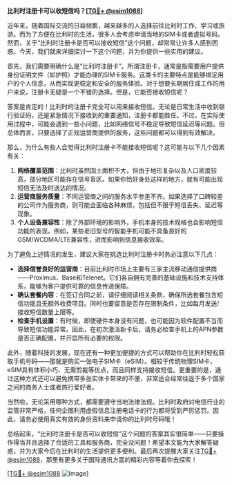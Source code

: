 **比利时注册卡可以收短信吗？[[TG💪+ @esim1088](https://t.me/s/esim1088)]**

近年来，随着国际交流的日益频繁，越来越多的人选择前往比利时工作、学习或旅游。而为了方便在比利时的生活，很多人会考虑申请当地的SIM卡或者虚拟号码。然而，关于“比利时注册卡是否可以接收短信”这个问题，却常常让许多人感到困惑。今天，我们就来详细探讨一下这个问题，并为你提供一些实用的建议。

首先，我们需要明确什么是“比利时注册卡”。所谓注册卡，通常是指需要用户提供身份证明文件（如护照）才能办理的SIM卡服务。这类卡的主要特点是能够绑定用户的个人信息，从而实现更稳定和安全的服务体验。对于想要长期居住或工作的用户来说，注册卡无疑是一个不错的选择。但是，它能否接收短信呢？

答案是肯定的！比利时的注册卡完全可以用来接收短信。无论是日常生活中收到银行验证码，还是紧急情况下接收到的重要通知，注册卡都能胜任。不过，在实际使用过程中，可能会遇到一些小问题，比如网络信号不稳定导致短信延迟等问题。但总体而言，只要选择了正规运营商提供的服务，这些问题都可以得到有效解决。

那么，为什么有些人会觉得比利时注册卡不能接收短信呢？这可能与以下几个因素有关：

1. **网络覆盖范围**：比利时虽然国土面积不大，但由于地形复杂以及人口密度较高，部分地区可能存在信号盲区。如果你恰好身处这样的地方，就有可能出现短信无法及时送达的情况。
2. **运营商服务质量**：不同运营商之间的服务水平参差不齐。如果选择了口碑较差的公司作为服务商，则可能会面临各种麻烦，包括但不限于短信丢失、延迟等现象。
3. **个人设备兼容性**：除了外部环境的影响外，手机本身的技术规格也会影响短信功能的表现。例如，某些老旧型号的智能手机可能不具备良好的GSM/WCDMA/LTE兼容性，进而影响到信息接收效率。

为了避免上述情况的发生，建议大家在挑选比利时注册卡时务必注意以下几点：

- **选择信誉良好的运营商**：目前比利时市场上主要有三家主流移动通信提供商——Proximus、Base和Telenet。它们各自拥有完善的基础设施和技术支持体系，能够为客户提供可靠的信息传递保障。
- **确认套餐内容**：在签订合同之前，请仔细阅读相关条款，确保所选套餐包含短信功能且无额外收费项目。同时也要留意是否存在限制条件，比如每月发送/接收短信数量上限等。
- **检查手机设置**：有时候，即使硬件本身没有问题，也可能因为软件配置不当而导致短信功能异常。因此，在初次激活新卡后，请务必检查手机上的APN参数是否正确配置，并开启所有必要的权限。

此外，随着科技的发展，现在还有一种更加便捷的方式可以帮助你在比利时轻松获取手机号码——那就是购买一张电子SIM卡（eSIM）。相较于传统物理SIM卡，eSIM具有体积小巧、无需剪裁等优点，而且同样支持接收短信。更重要的是，通过这种方式还可以避免携带多张实体卡带来的不便，非常适合经常往返于多个国家之间的商务人士或者旅行爱好者。

当然啦，无论采用哪种方式，都需要遵守当地法律法规。比利时政府对电信行业的监管非常严格，任何企图利用虚假信息注册电话卡的行为都将受到严厉惩罚。因此，请务必使用真实有效的身份资料来申请你的比利时号码哦！

总结起来，“比利时注册卡是否可以收短信”这个问题的答案其实很简单——只要操作得当并且选择了合适的工具和服务商，完全没问题！希望本文能为大家解答疑惑，并为大家今后在比利时的生活提供更多便利。最后再次提醒大家关注[TG💪+ @esim1088](https://t.me/s/esim1088)，那里有更多关于国际通讯方面的精彩内容等着你去探索！

[[TG💪+ @esim1088](https://t.me/s/esim1088) ![Image](https://i.postimg.cc/4NQfJmqS/Snipaste-2025-05-13-00-14-12.png)]